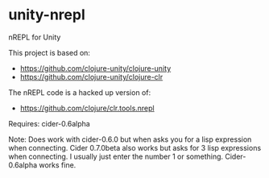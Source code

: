 unity-nrepl
===========

nREPL for Unity

This project is based on:

* https://github.com/clojure-unity/clojure-unity
* https://github.com/clojure-unity/clojure-clr

The nREPL code is a hacked up version of:

* https://github.com/clojure/clr.tools.nrepl

Requires: cider-0.6alpha

Note: Does work with cider-0.6.0 but when asks you for a lisp expression when connecting. Cider 0.7.0beta also works but asks for 3 lisp expressions when connecting. I usually just enter the number 1 or something. Cider-0.6alpha works fine.
